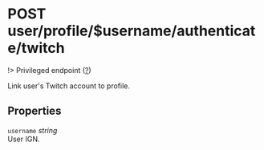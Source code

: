 # <span class="badge badge-light">POST</span> <span class="badge badge-light">user/profile/$username/authenticate/twitch</span>

!> Privileged endpoint ([?](privileged.md))

Link user's Twitch account to profile.

## Properties

`username` *string*  
User IGN.



